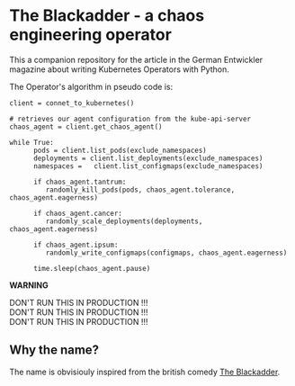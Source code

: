 The Blackadder - a chaos engineering operator
=============================================

This a companion repository for the article in
the German Entwickler magazine about writing
Kubernetes Operators with Python.

The Operator's algorithm in pseudo code is:

```
client = connet_to_kubernetes()

# retrieves our agent configuration from the kube-api-server
chaos_agent = client.get_chaos_agent()

while True:
      pods = client.list_pods(exclude_namespaces)
      deployments = client.list_deployments(exclude_namespaces)
      namespaces =   client.list_configmaps(exclude_namespaces)
      
      if chaos_agent.tantrum:
         randomly_kill_pods(pods, chaos_agent.tolerance, chaos_agent.eagerness)

      if chaos_agent.cancer:
         randomly_scale_deployments(deployments, chaos_agent.eagerness)
      
      if chaos_agent.ipsum:
         randomly_write_configmaps(configmaps, chaos_agent.eagerness)

      time.sleep(chaos_agent.pause)
```

**WARNING**

DON'T RUN THIS IN PRODUCTION !!!  
DON'T RUN THIS IN PRODUCTION !!!  
DON'T RUN THIS IN PRODUCTION !!!  

## Why the name?
The name is obvisiouly inspired from the
british comedy [The Blackadder][1].

[1]: https://en.wikipedia.org/wiki/The_Black_Adder
